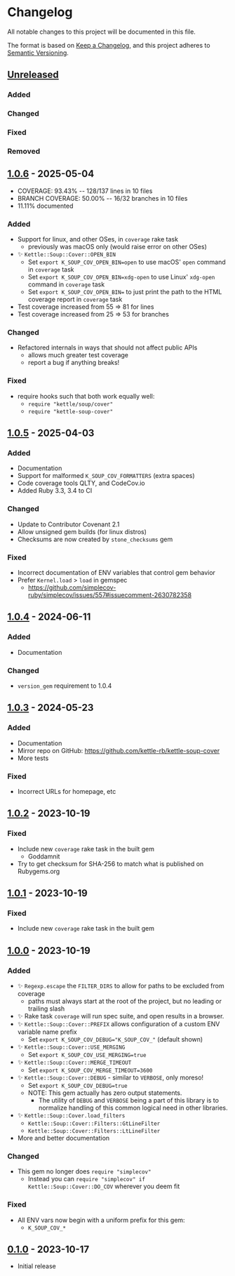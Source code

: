 # Changelog

All notable changes to this project will be documented in this file.

The format is based on [Keep a Changelog](https://keepachangelog.com/en/1.0.0/),
and this project adheres to [Semantic Versioning](https://semver.org/spec/v2.0.0.html).

## [Unreleased]
### Added
### Changed
### Fixed
### Removed

## [1.0.6] - 2025-05-04
- COVERAGE:  93.43% -- 128/137 lines in 10 files
- BRANCH COVERAGE:  50.00% -- 16/32 branches in 10 files
- 11.11% documented
### Added
- Support for linux, and other OSes, in `coverage` rake task
  - previously was macOS only (would raise error on other OSes)
- ✨ `Kettle::Soup::Cover::OPEN_BIN`
  - Set `export K_SOUP_COV_OPEN_BIN=open` to use macOS' `open` command in `coverage` task
  - Set `export K_SOUP_COV_OPEN_BIN=xdg-open` to use Linux' `xdg-open` command in `coverage` task
  - Set `export K_SOUP_COV_OPEN_BIN=` to just print the path to the HTML coverage report in `coverage` task
- Test coverage increased from 55 => 81 for lines
- Test coverage increased from 25 => 53 for branches
### Changed
- Refactored internals in ways that should not affect public APIs
  - allows much greater test coverage
  - report a bug if anything breaks!
### Fixed
- require hooks such that both work equally well:
  - `require "kettle/soup/cover"`
  - `require "kettle-soup-cover"`

## [1.0.5] - 2025-04-03
### Added
- Documentation
- Support for malformed `K_SOUP_COV_FORMATTERS` (extra spaces)
- Code coverage tools QLTY, and CodeCov.io
- Added Ruby 3.3, 3.4 to CI
### Changed
- Update to Contributor Covenant 2.1
- Allow unsigned gem builds (for linux distros)
- Checksums are now created by `stone_checksums` gem
### Fixed
- Incorrect documentation of ENV variables that control gem behavior
- Prefer `Kernel.load` > `load` in gemspec
  - https://github.com/simplecov-ruby/simplecov/issues/557#issuecomment-2630782358

## [1.0.4] - 2024-06-11
### Added
- Documentation
### Changed
- `version_gem` requirement to 1.0.4

## [1.0.3] - 2024-05-23
### Added
- Documentation
- Mirror repo on GitHub: https://github.com/kettle-rb/kettle-soup-cover
- More tests
### Fixed
- Incorrect URLs for homepage, etc

## [1.0.2] - 2023-10-19
### Fixed
- Include new `coverage` rake task in the built gem
  - Goddamnit
- Try to get checksum for SHA-256 to match what is published on Rubygems.org

## [1.0.1] - 2023-10-19
### Fixed
- Include new `coverage` rake task in the built gem

## [1.0.0] - 2023-10-19
### Added
- ✨ `Regexp.escape` the `FILTER_DIRS` to allow for paths to be excluded from coverage
  - paths must always start at the root of the project, but no leading or trailing slash
- ✨ Rake task `coverage` will run spec suite, and open results in a browser.
- ✨ `Kettle::Soup::Cover::PREFIX` allows configuration of a custom ENV variable name prefix
  - Set `export K_SOUP_COV_DEBUG="K_SOUP_COV_"` (default shown)
- ✨ `Kettle::Soup::Cover::USE_MERGING`
  - Set `export K_SOUP_COV_USE_MERGING=true`
- ✨ `Kettle::Soup::Cover::MERGE_TIMEOUT`
  - Set `export K_SOUP_COV_MERGE_TIMEOUT=3600`
- ✨ `Kettle::Soup::Cover::DEBUG` - similar to `VERBOSE`, only moreso!
  - Set `export K_SOUP_COV_DEBUG=true`
  - NOTE: This gem actually has zero output statements.
    - The utility of `DEBUG` and `VERBOSE` being a part of this library is
      to normalize handling of this common logical need in other libraries.
- ✨ `Kettle::Soup::Cover.load_filters`
  - `Kettle::Soup::Cover::Filters::GtLineFilter`
  - `Kettle::Soup::Cover::Filters::LtLineFilter`
- More and better documentation
### Changed
- This gem no longer does `require "simplecov"`
  - Instead you can `require "simplecov" if Kettle::Soup::Cover::DO_COV` wherever you deem fit
### Fixed
- All ENV vars now begin with a uniform prefix for this gem:
  - `K_SOUP_COV_*`

## [0.1.0] - 2023-10-17
- Initial release

[Unreleased]: https://gitlab.com/kettle-rb/kettle-soup-cover/-/compare/v1.0.6...HEAD
[1.0.6]: https://gitlab.com/kettle-rb/kettle-soup-cover/-/compare/v1.0.5...v1.0.6
[1.0.5]: https://gitlab.com/kettle-rb/kettle-soup-cover/-/compare/v1.0.4...v1.0.5
[1.0.4]: https://gitlab.com/kettle-rb/kettle-soup-cover/-/compare/v1.0.3...v1.0.4
[1.0.3]: https://gitlab.com/kettle-rb/kettle-soup-cover/-/compare/v1.0.2...v1.0.3
[1.0.2]: https://gitlab.com/kettle-rb/kettle-soup-cover/-/compare/v1.0.1...v1.0.2
[1.0.1]: https://gitlab.com/kettle-rb/kettle-soup-cover/-/compare/v1.0.0...v1.0.1
[1.0.0]: https://gitlab.com/kettle-rb/kettle-soup-cover/-/compare/v0.1.0...v1.0.0
[0.1.0]: https://gitlab.com/kettle-rb/kettle-soup-cover/-/compare/97ddbbca309b87c7f6eed0137b08cad74ec81235...v0.1.0
